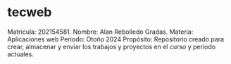 # tecweb
Matricula:	202154581.
Nombre:		Alan Rebolledo Gradas.
Materia:	Aplicaciones web
Periodo:	Otoño 2024
Propósito:	Repositorio creado para crear, almacenar y enviar los trabajos y proyectos en el curso y periodo actuales.
